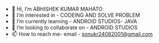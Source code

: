 - 👋 Hi, I’m ABHISHEK KUMAR MAHATO
- 👀 I’m interested in - CODEING AND SOLVE PROBLEM
- 🌱 I’m currently learning -  ANDROID STUDIOS- JAVA
- 💞️ I’m looking to collaborate on - ANDROID STUDIOS
- 📫 How to reach me- email - sonukr24082001@gmail.com

<!---
ABHI24082001/ABHI24082001 is a ✨ special ✨ repository because its `README.md` (this file) appears on your GitHub profile.
You can click the Preview link to take a look at your changes.
--->
